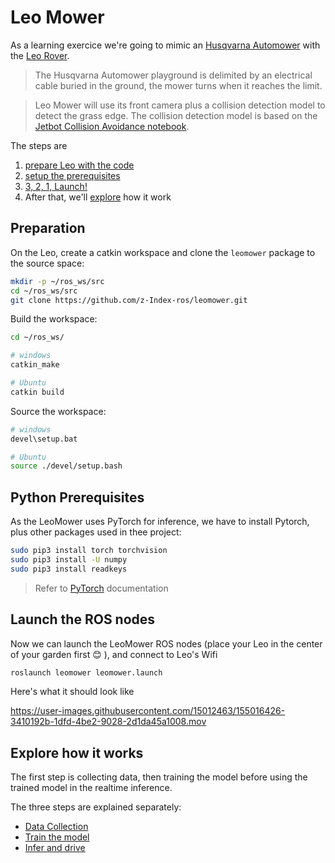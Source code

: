 # Leo Mower
As a learning exercice we're going to mimic an [Husqvarna Automower](https://www.husqvarna.com/fr/robots-tondeuses/automower315/) with the [Leo Rover](https://www.leorover.tech/). 

> The Husqvarna Automower playground is delimited by an electrical cable buried in the ground, the mower turns when it reaches the limit.

> Leo Mower will use its front camera plus a collision detection model to detect the grass edge. The collision detection model is based on the [Jetbot Collision Avoidance notebook](https://jetbot.org/master/examples/collision_avoidance.html).

The steps are

1. [prepare Leo with the code](#Preparation)
2. [setup the prerequisites](#Python-Prerequisites)
3. [3, 2, 1, Launch!](#launch-the-ROS-nodes)
4. After that, we'll [explore](#explore-how-it-works) how it work

## Preparation

On the Leo, create a catkin workspace and clone the `leomower` package to the source space:
``` bash
mkdir -p ~/ros_ws/src
cd ~/ros_ws/src
git clone https://github.com/z-Index-ros/leomower.git
```

Build the workspace:
``` bash
cd ~/ros_ws/

# windows
catkin_make

# Ubuntu
catkin build
```

Source the workspace:
``` bash
# windows
devel\setup.bat

# Ubuntu
source ./devel/setup.bash
```

## Python Prerequisites

As the LeoMower uses PyTorch for inference, we have to install Pytorch, plus other packages used in thee project:

``` bash
sudo pip3 install torch torchvision 
sudo pip3 install -U numpy
sudo pip3 install readkeys
```

> Refer to [PyTorch](https://pytorch.org/get-started/locally/) documentation


## Launch the ROS nodes

Now we can launch the LeoMower ROS nodes (place your Leo in the center of your garden first :blush: ), and connect to Leo's Wifi

``` bash
roslaunch leomower leomower.launch
```


Here's what it should look like

https://user-images.githubusercontent.com/15012463/155016426-3410192b-1dfd-4be2-9028-2d1da45a1008.mov

## Explore how it works

The first step is collecting data, then training the model before using the trained model in the realtime inference.

The three steps are explained separately:

* [Data Collection](./doc/data_collection.md)
* [Train the model](./doc/train.md)
* [Infer and drive](./doc/infer.md)

